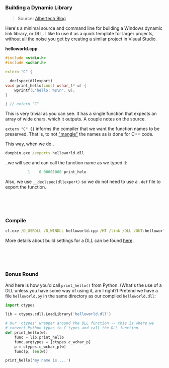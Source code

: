 ### Building a Dynamic Library

> Source: [Albertech Blog](http://albertech.blogspot.co.uk/2014/12/how-to-compile-dll-using-clexe.html)

Here's a minimal source and command line for building a Windows dynamic link library, or DLL. I like to use it as a quick template for larger projects, without all the noise you get by creating a similar project in Visual Studio.

**helloworld.cpp**

```cpp
#include <stdio.h>
#include <wchar.h>

extern "C" {

__declspec(dllexport)
void print_hello(const wchar_t* u) {
    wprintf(L"hello: %s\n", u);
}

} // extern "C"
```

This is very trivial as you can see. It has a single function that expects an array of wide chars, which it outputs.
A couple notes on the source.

`extern "C" {}` informs the compiler that we want the function names to be preserved. That is, to not ["mangle"](https://en.wikipedia.org/wiki/Name_mangling#Simple_example) the names as is done for C++ code.

This way, when we do..

```cmd
dumpbin.exe /exports helloworld.dll
```

..we will see and can call the function name as we typed it:

```cpp
          1    0 00001000 print_helo
```

Also, we use `__declspec(dllexport)` so we do not need to use a `.def` file to export the function.

<br>
<br>
<br>

### Compile

```cmd
cl.exe /D_USRDLL /D_WINDLL helloworld.cpp /MT /link /DLL /OUT:helloworld.dll
```

More details about build settings for a DLL can be found [here](http://msdn.microsoft.com/en-us/library/aa235516%28v=vs.60%29.aspx).

<br>
<br>
<br>

### Bonus Round

And here is how you'd call `print_hello()` from Python. (What's the use of a DLL unless you have some way of using it, am I right?) Pretend we have a file `helloworld.py` in the same directory as our compiled `helloworld.dll`:

```python
import ctypes

lib = ctypes.cdll.LoadLibrary('helloworld.dll')

# Our 'ctypes' wrapper around the DLL function -- this is where we
# convert Python types to C types and call the DLL function.
def print_hello(w):
    func = lib.print_hello
    func.argtypes = [ctypes.c_wchar_p]
    p = ctypes.c_wchar_p(w)
    func(p, len(w))

print_hello('my name is ...')

```